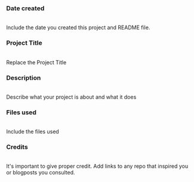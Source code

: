 ### Date created
<br>
Include the date you created this project and README file.

### Project Title
<br>
Replace the Project Title

### Description
<br>
Describe what your project is about and what it does

### Files used
<br>
Include the files used

### Credits
<br>
It's important to give proper credit. Add links to any repo that inspired you or blogposts you consulted.
